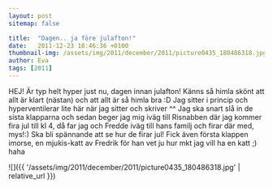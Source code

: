 ```yaml
---
layout: post
sitemap: false

title:  "Dagen.. ja före julafton!"
date:   2011-12-23 18:46:36 +0100
thumbnail-img: /assets/img/2011/december/2011/picture0435_180486318.jpg
author: Eva
tags: [2011]
---
```


HEJ! Är typ helt hyper just nu, dagen innan julafton! Känns så himla skönt att allt är klart (nästan) och att allt är så himla bra :D Jag sitter i princip och hyperventilerar lite här när jag sitter och skriver ^^ Jag ska snart slå in de sista klapparna och sedan beger jag mig iväg till Risnabben där jag kommer fira jul till kl 4, då far jag och Fredde iväg till hans familj och firar där med, mys!:) Ska bli spännande att se hur de firar jul! Fick även första klappen imorse, en mjukis-katt av Fredrik för han vet ju hur mkt jag vill ha en katt ;) haha

![]({{ '/assets/img/2011/december/2011/picture0435_180486318.jpg'  | relative_url }})

